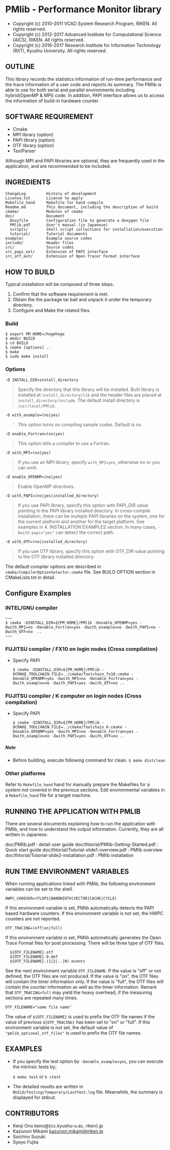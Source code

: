 # PMlib - Performance Monitor library

* Copyright (c) 2010-2011 VCAD System Research Program, RIKEN. All rights reserved.
* Copyright (c) 2012-2017 Advanced Institute for Computational Science (AICS), RIKEN. All rights reserved.
* Copyright (c) 2016-2017 Research Institute for Information Technology (RIIT), Kyushu University. All rights reserved.

## OUTLINE

This library records the statistics information of run-time performance and the trace information of a user code and reports its summary. The PMlib is able to use for both serial and parallel environments including hybrid(OpenMP & MPI) code. In addition, PAPI interface allows us to access the information of build-in hardware counter.

## SOFTWARE REQUIREMENT
- Cmake
- MPI library  (option)
- PAPI library (option)
- OTF library (option)
- TextParser

Although MPI and PAPI libraries are optional, they are frequently used in the application, and are recommended to be included.


## INGREDIENTS
~~~
ChangeLog         History of development
License.txt       License to apply
Makefile_hand     Makefile for hand compile
Readme.md         This document, including the description of build
cmake/            Modules of cmake
doc/              Document
  Doxyfile        Configuration file to generate a doxygen file
  PMlib.pdf       User's manual (in Japanese)
  scripts/        Shell script collections for installation/execution
  tutorial/       Tutorial documents
example/          Example source codes
include/          Header files
src/              Source codes
src_papi_ext/     Extension of PAPI interface
src_otf_ext/      Extension of Open Tracer Format interface
~~~

## HOW TO BUILD

Typical installation will be composed of three steps.

1. Confirm that the software requirement is met.
2. Obtain the the package tar ball and unpack it under the temporary directory.
3. Configure and Make the related files.

### Build

~~~
$ export PM_HOME=/hogehoge
$ mkdir BUILD
$ cd BUILD
$ cmake [options] ..
$ make
$ sudo make install
~~~


### Options

`-D INSTALL_DIR=install_directory`

>  Specify the directory that this library will be installed. Built library is installed at `install_directory/lib` and the header files are placed at `install_directory/include`. The default install directory is `/usr/local/PMlib`.

`-D with_example=(no|yes)`

>  This option turns on compiling sample codes. Default is no.

`-D enable_Fortran=(no|yes)`

> This option tells a compiler to use a Fortran.

`-D with_MPI=(no|yes)`

>  If you use an MPI library, specify `with_MPI=yes`, otherwise no or you can omit.

`-D enable_OPENMP=(no|yes)`

> Enable OpenMP directives.

`-D with_PAPI=(no|yes|installed_directory)`

>  If you use PAPI library, specify this option with PAPI_DIR value pointing to the PAPI library installed directory. In cross-compile installation, there can be multiple PAPI libraries on the system, one for the current platform and another for the target platform. See examples in 4. INSTALLATION EXAMPLES section. In many cases, `-Dwith-papi="yes"` can detect the correct path.

`-D with_OTF=(no|installed_directory)`

>  If you use OTF library, specify this option with OTF_DIR value pointing to the OTF library installed directory.

The default compiler options are described in `cmake/CompilerOptionSelector.cmake` file. See BUILD OPTION section in CMakeLists.txt in detail.


## Configure Examples

### INTEL/GNU compiler

	~~~
	$ cmake -DINSTALL_DIR=${PM_HOME}/PMlib -Denable_OPENMP=yes -Dwith_MPI=no -Denable_Fortran=yes -Dwith_example=no -Dwith_PAPI=no -Dwith_OTF=no  ..
	~~~


### FUJITSU compiler / FX10 on login nodes (Cross compilation)

* Specify PAPI

  ~~~
  $ cmake -DINSTALL_DIR=${PM_HOME}/PMlib -DCMAKE_TOOLCHAIN_FILE=../cmake/Toolchain_fx10.cmake -Denable_OPENMP=yes -Dwith_MPI=no -Denable_Fortran=yes -Dwith_example=no -Dwith_PAPI=yes -Dwith_OTF=no ..
  ~~~


### FUJITSU compiler / K computer on login nodes (Cross compilation)

* Specify PAPI

  ~~~
  $ cmake -DINSTALL_DIR=${PM_HOME}/PMlib -DCMAKE_TOOLCHAIN_FILE=../cmake/Toolchain_K.cmake -Denable_OPENMP=yes -Dwith_MPI=no -Denable_Fortran=yes -Dwith_example=no -Dwith_PAPI=yes -Dwith_OTF=no ..
  ~~~


##### Note
- Before building, execute following command for clean. `$ make distclean`


### Other platforms

Refer to `Makefile_hand` hand for manually prepare the Makefiles for
a system not covered in the previous sections.
Edit environmental variables in a `Makefile_hand` file for a target machine.


## RUNNING THE APPLICATION WITH PMLIB

There are several documents explaining how to run the application with PMlib, and how to understand the output information.
Currently, they are all written in Japanese.

doc/PMlib.pdf  : detail user guide
doc/thtorial/PMlib-Getting-Started.pdf 			: Quick start guide
doc/thtorial/Tutorial-slide1-overview.pdf		: PMlib overview
doc/thtorial/Tutorial-slide2-installation.pdf	: PMlib installation


## RUN TIME ENVIRONMENT VARIABLES

When running applications linked with PMlib, the following
environment variables can be set to the shell.

`HWPC_CHOOSER=(FLOPS|BANDWIDTH|VECTOR|CACHE|CYCLE)`

If this environment variable is set, PMlib automatically detects the PAPI based hardware counters. If this environment variable is not set, the HWPC counters are not reported.

`OTF_TRACING=(off|on|full)`

If this environment variable is set, PMlib automatically generates the Open Trace Format files for post processing. There will be three type of OTF files.

~~~
  ${OTF_FILENAME}.otf
  ${OTF_FILENAME}.0.def
  ${OTF_FILENAME}.(1|2|..|N).events
~~~

See the next environment variable `OTF_FILENAME`. If the value is "off" or not defined, the OTF files are not produced. If the value is "on", the OTF files will contain the timer information only. If the value is "full", the OTF files will contain the counter information as well as the timer information. Remark that `OTF_TRACING=full` may yield the heavy overhead, if the measuring sections are repeated many times.

`OTF_FILENAME="some file name"`

The value of `${OTF_FILENAME}` is used to prefix the OTF file names if the value of previous `${OTF_TRACING}` has been set to "on" or "full". If this environment variable is not set, the default value of `"pmlib_optional_otf_files"` is used to prefix the OTF file names.


## EXAMPLES

* If you specify the test option by `-Denable_example=yes`, you can
execute the intrinsic tests by;

	`$ make test` or `$ ctest`

* The detailed results are written in `BUILD/Testing/Temporary/LastTest.log` file.
Meanwhile, the summary is displayed for stdout.




## CONTRIBUTORS

* Kenji     Ono      keno@{cc.kyushu-u.ac, riken}.jp
* Kazunori  Mikami   kazunori.mikami@riken.jp
* Soichiro  Suzuki
* Syoyo     Fujita
